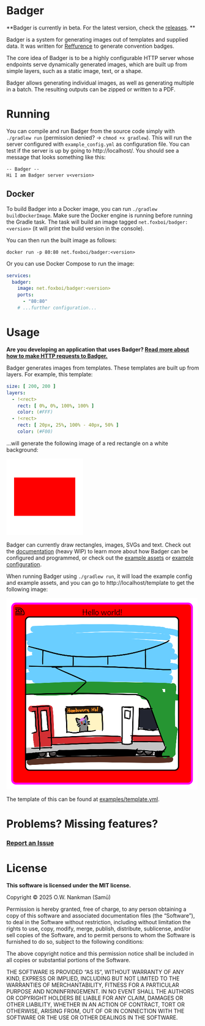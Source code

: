 # Badger

**Badger is currently in beta. For the latest version, check the [releases](https://github.com/FoxSamu/badger/releases).
**

Badger is a system for generating images out of templates and supplied data. It was written for
[Reffurence](https://github.com/Reffurence) to generate convention badges.

The core idea of Badger is to be a highly configurable HTTP server whose endpoints serve
dynamically generated images, which are built up from simple layers, such as a static image,
text, or a shape.

Badger allows generating individual images, as well as generating multiple in a batch. The
resulting outputs can be zipped or written to a PDF.

# Running

You can compile and run Badger from the source code simply with `./gradlew run`
(permission denied? &rightarrow; `chmod +x gradlew`).
This will run the server configured with `example_config.yml` as configuration file.
You can test if the server is up by going to http://localhost/. You should see a message
that looks something like this:

```
-- Badger --
Hi I am Badger server v<version>
```

## Docker

To build Badger into a Docker image, you can run `./gradlew buildDockerImage`. Make sure
the Docker engine is running before running the Gradle task. The task will build an image
tagged `net.foxboi/badger:<version>` (it will print the build version in the console).

You can then run the built image as follows:

```
docker run -p 80:80 net.foxboi/badger:<version>
```

Or you can use Docker Compose to run the image:

```yaml
services:
  badger:
    image: net.foxboi/badger:<version>
    ports:
      - "80:80"
    # ...further configuration...
```

# Usage

**Are you developing an application that uses
Badger? [Read more about how to make HTTP requests to Badger.](docs/requests.md)**

Badger generates images from templates. These templates are built up from layers. For
example, this template:

```yaml
size: [ 200, 200 ]
layers:
  - !<rect>
    rect: [ 0%, 0%, 100%, 100% ]
    color: (#FFF)
  - !<rect>
    rect: [ 20px, 25%, 100% - 40px, 50% ]
    color: (#F00)
```

...will generate the following image of a red rectangle on a white background:

![A red rectangle on a white background](docs/rectangle.png)

Badger can currently draw rectangles, images, SVGs and text. Check out the
[documentation](docs/basics.md) (heavy WIP) to learn more about how Badger can be
configured and programmed, or check out the [example assets](examples) or [example
configuration](example_config.yml).

When running Badger using `./gradlew run`, it will load the example config and example
assets, and you can go to http://localhost/template to get the following image:

![A generated template example](docs/template.png)

The template of this can be found at [examples/template.yml](examples/template.yml).

# Problems? Missing features?

### [Report an Issue](https://github.com/FoxSamu/badger/issues/new)

# License

**This software is licensed under the MIT license.**

Copyright &copy; 2025 O.W. Nankman (Sam&umacr;)

Permission is hereby granted, free of charge, to any person obtaining a copy of this software and associated
documentation files (the “Software”), to deal in the Software without restriction, including without limitation the
rights to use, copy, modify, merge, publish, distribute, sublicense, and/or sell copies of the Software, and to permit
persons to whom the Software is furnished to do so, subject to the following conditions:

The above copyright notice and this permission notice shall be included in all copies or substantial portions of the
Software.

THE SOFTWARE IS PROVIDED “AS IS”, WITHOUT WARRANTY OF ANY KIND, EXPRESS OR IMPLIED, INCLUDING BUT NOT LIMITED TO THE
WARRANTIES OF MERCHANTABILITY, FITNESS FOR A PARTICULAR PURPOSE AND NONINFRINGEMENT. IN NO EVENT SHALL THE AUTHORS OR
COPYRIGHT HOLDERS BE LIABLE FOR ANY CLAIM, DAMAGES OR OTHER LIABILITY, WHETHER IN AN ACTION OF CONTRACT, TORT OR
OTHERWISE, ARISING FROM, OUT OF OR IN CONNECTION WITH THE SOFTWARE OR THE USE OR OTHER DEALINGS IN THE SOFTWARE.

